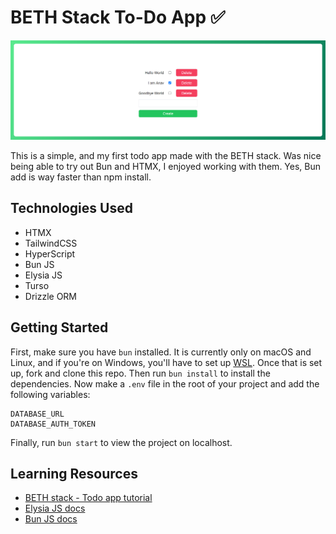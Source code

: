 # BETH Stack To-Do App ✅

![hero page](https://github.com/anav5704/BETH-todo/blob/main/docs/beth-todo.png)

This is a simple, and my first todo app made with the BETH stack. Was nice being able to try out Bun and HTMX, I enjoyed working with them. Yes, Bun add is way faster than npm install.

## Technologies Used

- HTMX 
- TailwindCSS 
- HyperScript 
- Bun JS 
- Elysia JS 
- Turso
- Drizzle ORM

## Getting Started

First, make sure you have ```bun``` installed. It is currently only on macOS and Linux, and if you're on Windows, you'll have to set up [WSL](https://learn.microsoft.com/en-us/windows/wsl/install). Once that is set up, fork and clone this repo. Then run ```bun install``` to install the dependencies. Now make a ```.env``` file in the root of your project and add the following variables:

```
DATABASE_URL
DATABASE_AUTH_TOKEN
````

Finally, run ```bun start``` to view the project on localhost.

## Learning Resources

- [BETH stack - Todo app tutorial](https://www.youtube.com/watch?v=cpzowDDJj24)
- [Elysia JS docs](https://elysiajs.com/)
- [Bun JS docs](https://bun.sh/)
